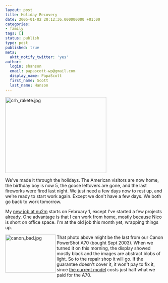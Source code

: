 ```yaml
---
layout: post
title: Holiday Recovery
date: 2005-01-02 20:12:36.000000000 +01:00
categories:
- family
tags: []
status: publish
type: post
published: true
meta:
  aktt_notify_twitter: 'yes'
author:
  login: shanson
  email: papascott-wp@gmail.com
  display_name: PapaScott
  first_name: Scott
  last_name: Hanson
---
```

<p><img alt="crh_rakete.jpg" src="http://www.papascott.de/wordpress/wp-content/uploads/2005/01/crh_rakete.jpg" width="320" height="240" /></p>
<p>We've made it through the holidays. The American visitors are now home, the birthday boy is now 5, the goose leftovers are gone, and the last fireworks were fired last night. We just need a few days now to rest up, and we're ready to start work again. Except we don't have a few days. We both go back to work tomorrow.</p>
<p>My <a href="http://www.papascott.de/archives/2004/12/21/new-media-management/">new job at nu2m</a> starts on February 1, except I've started a few projects already. One advantage is that I can work from home, mostly because Nico is short on office space. I'm at the old job this month yet, wrapping things up.</p>
<p><img alt="canon_bad.jpg" src="http://www.papascott.de/wordpress/wp-content/uploads/2005/01/canon_bad.jpg" width="160" height="120" align="left" /> That photo above might be the last from our Canon PowerShot A70 (bought Sept 2003). When we turned it on this morning, the display showed mostly black and the images are abstract  blobs of light. So to the repair shop it will go. If the guarantee doesn't cover it, it won't pay to fix it, since <a href="http://www.amazon.de/exec/obidos/ASIN/B0001IR9M8" title="Canon PowerShot A75">the current model</a> costs just half what we paid for the A70.</p>
